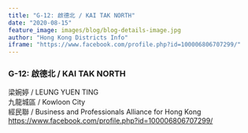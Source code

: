 ```yaml
---
title: "G-12: 啟德北 / KAI TAK NORTH"
date: "2020-08-15"
feature_image: images/blog/blog-details-image.jpg
author: "Hong Kong Districts Info"
iframe: "https://www.facebook.com/profile.php?id=100006806707299/"
---
```


### G-12: 啟德北 / KAI TAK NORTH  
梁婉婷 / LEUNG YUEN TING  
九龍城區 / Kowloon City  
經民聯 / Business and Professionals Alliance for Hong Kong  
https://www.facebook.com/profile.php?id=100006806707299/
